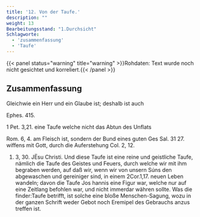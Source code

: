 ```yaml
---
title: '12. Von der Taufe.'
description: ""
weight: 13
Bearbeitungsstand: "1.Durchsicht"
Schlagworte:
  - 'zusammenfassung'
  - 'Taufe'
---
```


{{< panel status="warning" title="warning" >}}Rohdaten: Text wurde noch nicht gesichtet und korreliert.{{< /panel >}}
<!-- Seite 567 -->

Zusammenfassung
---------------

Gleichwie ein Herr und ein Glaube ist; deshalb ist auch

 Ephes. 415.

1 Pet. 3,21. eine Taufe welche nicht das Abtun des Unflats

Rom. 6, 4. am Fleisch ist, sondern der Bund eines guten Ges Sal. 31 27. wiffens mit Gott, durch die Auferstehung Col. 2, 12.

1.   3, 30. JËsu Christi. Und diese Taufe ist eine reine und geistliche Taufe, nämlich die Taufe des Geistes und Feuers, durch welche wir mit ihm begraben werden, auf daß wir, wenn wir von unsern Súns den abgewaschen und gereiniger sind, in einem 2Cor.1,17. neuen Leben wandeln; davon die Taufe Jos hannis eine Figur war, welche nur auf eine Zeitlang befohlen war, und nicht immerdar währen sollte. Was die finder:Taufe betrifft, ist solche eine bloße Menschen-Sagung, wozu in der ganzen Schrift weder Gebot noch Eremipel des Gebrauchs anzus treffen ist.

<!-- Seite 568 -->

